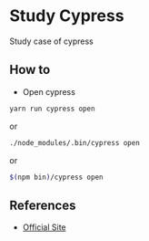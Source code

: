 # Study Cypress

Study case of cypress

## How to

- Open cypress

```sh
yarn run cypress open
```

or

```sh
./node_modules/.bin/cypress open
```

or

```sh
$(npm bin)/cypress open
```

## References

- [Official Site](https://www.cypress.io)
